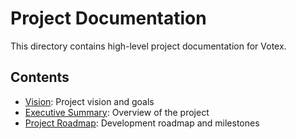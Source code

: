 # Project Documentation

This directory contains high-level project documentation for Votex.

## Contents

- [Vision](./vision.md): Project vision and goals
- [Executive Summary](./executive-summary.md): Overview of the project
- [Project Roadmap](./project-roadmap.md): Development roadmap and milestones

